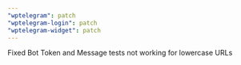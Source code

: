 ```yaml
---
"wptelegram": patch
"wptelegram-login": patch
"wptelegram-widget": patch
---
```


Fixed Bot Token and Message tests not working for lowercase URLs
